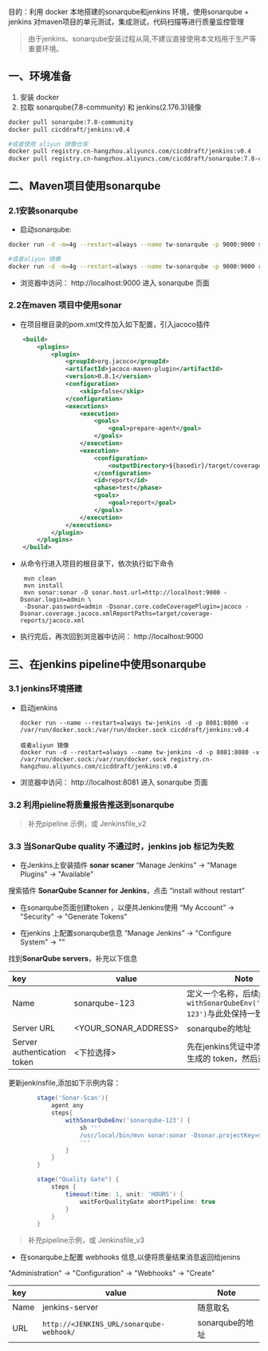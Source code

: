 目的：利用 docker 本地搭建的sonarqube和jenkins 环境，使用sonarqube + jenkins 对maven项目的单元测试，集成测试，代码扫描等进行质量监控管理

> 由于jenkins、sonarqube安装过程从简,不建议直接使用本文档用于生产等重要环境。

## 一、环境准备
1. 安装 docker 
2. 拉取 sonarqube(7.8-community) 和 jenkins(2.176.3)镜像

```bash
docker pull sonarqube:7.8-community 
docker pull cicddraft/jenkins:v0.4

#或者使用 aliyun 镜像仓库
docker pull registry.cn-hangzhou.aliyuncs.com/cicddraft/jenkins:v0.4 
docker pull registry.cn-hangzhou.aliyuncs.com/cicddraft/sonarqube:7.8-community 
```

## 二、Maven项目使用sonarqube

### 2.1安装sonarqube
- 启动sonarqube:

```bash
docker run -d -m=4g --restart=always --name tw-sonarqube -p 9000:9000 sonarqube:7.8-community

#或者aliyun 镜像
docker run -d -m=4g --restart=always --name tw-sonarqube -p 9000:9000 registry.cn-hangzhou.aliyuncs.com/cicddraft/sonarqube:7.8-community
```

- 浏览器中访问： http://localhost:9000 进入 sonarqube 页面

### 2.2在maven 项目中使用sonar
- 在项目根目录的pom.xml文件加入如下配置，引入jacoco插件
```xml
    <build>
        <plugins>
            <plugin>
                <groupId>org.jacoco</groupId>
                <artifactId>jacoco-maven-plugin</artifactId>
                <version>0.8.1</version>
                <configuration>
                    <skip>false</skip>
                </configuration>
                <executions>
                    <execution>
                        <goals>
                            <goal>prepare-agent</goal>
                        </goals>
                    </execution>
                    <execution>
                        <configuration>
                            <outputDirectory>${basedir}/target/coverage-reports</outputDirectory>
                        </configuration>
                        <id>report</id>
                        <phase>test</phase>
                        <goals>
                            <goal>report</goal>
                        </goals>
                    </execution>
                </executions>
            </plugin>
        </plugins>
    </build>
```
- 从命令行进入项目的根目录下，依次执行如下命令
   ```
    mvn clean
    mvn install
    mvn sonar:sonar -D sonar.host.url=http://localhost:9000 -Dsonar.login=admin \
    -Dsonar.password=admin -Dsonar.core.codeCoveragePlugin=jacoco -Dsonar.coverage.jacoco.xmlReportPaths=target/coverage-reports/jacoco.xml
   ```
- 执行完后，再次回到浏览器中访问： http://localhost:9000

## 三、在jenkins pipeline中使用sonarqube

### 3.1 jenkins环境搭建
-  启动jenkins
    ``` 
    docker run --name --restart=always tw-jenkins -d -p 8081:8080 -v /var/run/docker.sock:/var/run/docker.sock cicddraft/jenkins:v0.4
    
    或者aliyun 镜像
    docker run -d --restart=always --name tw-jenkins -d -p 8081:8080 -v /var/run/docker.sock:/var/run/docker.sock registry.cn-hangzhou.aliyuncs.com/cicddraft/jenkins:v0.4
    ```
-  浏览器中访问： http://localhost:8081 进入 sonarqube 页面


### 3.2 利用pieline将质量报告推送到sonarqube
> 补充pipeline 示例，或 Jenkinsfile_v2

### 3.3 当SonarQube quality 不通过时，jenkins job 标记为失败
- 在Jenkins上安装插件 **sonar scaner**
“Manage Jenkins” -> "Manage Plugins" -> "Available" 

搜索插件 **SonarQube Scanner for Jenkins**，点击 “install without restart”

- 在sonarqube页面创建token ，以便共Jenkins使用
“My Account” -> "Security" -> "Generate Tokens"

- 在jenkins 上配置sonarqube信息
“Manage Jenkins” -> "Configure System" -> ""

找到**SonarQube servers**，补充以下信息

|    key    |    value   | Note  |
|:-----------|-----------|---------
|    Name   | sonarqube-123 |   定义一个名称，后续pipeline `withSonarQubeEnv('sonarqube-123')`与此处保持一致  |
|	Server URL | <YOUR_SONAR_ADDRESS>|   sonarqube的地址          |
|  Server authentication token |  <下拉选择>     |   先在jenkins凭证中添加上一步生成的 token，然后选择 |

更新jenkinsfile,添加如下示例内容：

```groovy
        stage('Sonar-Scan'){
            agent any
            steps{
                withSonarQubeEnv('sonarqube-123') {
                    sh '''
                    /usr/local/bin/mvn sonar:sonar -Dsonar.projectKey=sonarqube
                    '''
                }
            }
        }

        stage("Quality Gate") {
            steps {
                timeout(time: 1, unit: 'HOURS') {
                    waitForQualityGate abortPipeline: true
                }
            }
        }
```

> 补充pipeline示例，或 Jenkinsfile_v3

- 在sonarqube上配置 webhooks 信息,以便将质量结果消息返回给jenins

"Administration" -> "Configuration" -> "Webhooks" -> "Create"

|    key    |    value   | Note  |
|:-----------|-----------|---------|
|    Name   | jenkins-server | 随意取名  |
|	 URL    | `http://<JENKINS_URL/sonarqube-webhook/`	|   sonarqube的地址  |        |

